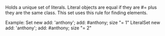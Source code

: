 Holds a unique set of literals.  Literal objects are equal if they are #= plus they are the same class.  This set uses this rule for finding elements.Example:	Set new add: 'anthony'; add: #anthony; size  "= 1"	LiteralSet new add: 'anthony'; add: #anthony; size  "= 2"